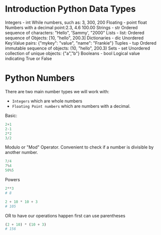 # Introduction Python Data Types 

Integers - int While numbers, such as: 3, 300, 200 
Floating - point float Numbers with a decimal point:2.3, 4.6 100.00 
Strings - str Ordered sequence of characters: "Hello", 'Sammy', "2000"
Lists - list: Ordered sequence of Objects: [10, "hello", 200.3] 
Dictionaries - dic Unordered Key:Value pairs: {"mykey": "value", "name": "Frankie"}
Tuples - tup Ordered immutable sequence of objects: (10, "hello", 200.3)
Sets - set Unordered collection of unique objects: {"a","b"}
Booleans - bool Logical value indicating True or False

# Python Numbers 
There are two main number types we will work with:
- `Integers` which are whole numbers
- `Floating Point numbers` which are numbers with a decimal. 


Basic: 
```python
2+1 
2-1 
2*2 
3/2
```

Modulo or "Mod" Operator. Convenient to check if a number is divisible by another number.
```python
7/4 
7%4 
50%5 
```

Powers
```python
2**3 
# 8
```

```python
2 + 10 * 10 + 3
# 105
```

OR to have our operations happen first can use parentheses 
```python
(2 + 10) * (10 + 3)
# 156
```